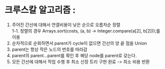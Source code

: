 # 크루스칼 알고리즘 :
1. 주어진 간선에 대해서 연결비용이 낮은 순으로 오름차순 정렬 <br>
1-1. 정렬의 경우  Arrays.sort(costs, (a, b) -> Integer.compare(a[2], b[2]));를 이용
2. 순차적으로 순회하면서 parent가 cycle이 없으면 간선의 양 끝 점을 Union
3. parent는 항상 작은 노드의 번호를 따라감
4. parent의 parent...parent를 확인 후 해당 node를 parent로 갖는다.
5. 모든 간선에 대해서 작업 수행 후 최소 신장 트리 구현 완료 -> 최소 비용 반환